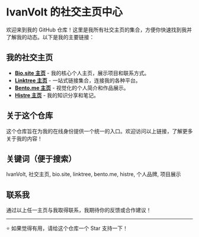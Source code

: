 # IvanVolt 的社交主页中心

欢迎来到我的 GitHub 仓库！这里是我所有社交主页的集合，方便你快速找到我并了解我的动态。以下是我的主要链接：

## 我的社交主页
- **[Bio.site 主页](https://bio.site/ivanvolt)** - 我的核心个人主页，展示项目和联系方式。
- **[Linktree 主页](https://linktr.ee/ivanvolt)** - 一站式链接集合，连接我的各种平台。
- **[Bento.me 主页](https://bento.me/ivanvolt)** - 视觉化的个人简介和作品展示。
- **[Histre 主页](https://histre.com/@ivanvolt815)** - 我的知识分享和笔记。

## 关于这个仓库
这个仓库旨在为我的在线身份提供一个统一的入口。欢迎访问以上链接，了解更多关于我的内容！

## 关键词（便于搜索）
IvanVolt, 社交主页, bio.site, linktree, bento.me, histre, 个人品牌, 项目展示

## 联系我
通过以上任一主页与我取得联系，我期待你的反馈或合作建议！

---
⭐ 如果觉得有用，请给这个仓库一个 Star 支持一下！
